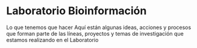 # Laboratorio Bioinformación
Lo que tenemos que hacer
Aquí están algunas ideas, acciones y procesos que forman parte de las líneas, proyectos y temas de investigación que estamos realizando en el Laboratorio


